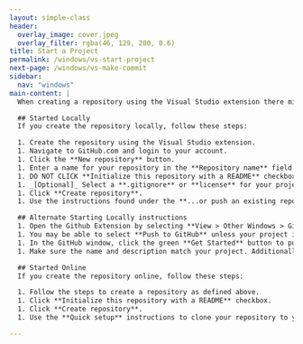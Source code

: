 ```yaml
---
layout: simple-class
header:
  overlay_image: cover.jpeg
  overlay_filter: rgba(46, 129, 200, 0.6)
title: Start a Project
permalink: /windows/vs-start-project
next-page: /windows/vs-make-commit
sidebar:
  nav: "windows"
main-content: |
  When creating a repository using the Visual Studio extension there might be some confusion on how to get your repository on GitHub.com.

  ## Started Locally
  If you create the repository locally, follow these steps:

  1. Create the repository using the Visual Studio extension.
  1. Navigate to GitHub.com and login to your account.
  1. Click the **New repository** button.
  1. Enter a name for your repository in the **Repository name** field. Select **Public** or **Private** to determine who can see your repository.
  1. DO NOT CLICK **Initialize this repository with a README** checkbox.
  1. _[Optional]_ Select a **.gitignore** or **license** for your project.
  1. Click **Create repository**.
  1. Use the instructions found under the **...or push an existing repository from the command line** to push your local project to your GitHub.com repository.

  ## Alternate Starting Locally instructions
  1. Open the Github Extension by selecting **View > Other Windows > GitHub**.
  1. You may be able to select **Push to GitHub** unless your project isn't added to source control. If you need to add source control select: **Project > Add to Source control**.
  1. In the GitHub window, click the green **Get Started** button to publish your code.
  1. Make sure the name and description match your project. Additionally you can select if you would like to make the repository private.

  ## Started Online
  If you create the repository online, follow these steps:

  1. Follow the steps to create a repository as defined above.
  1. Click **Initialize this repository with a README** checkbox.
  1. Click **Create repository**.
  1. Use the **Quick setup** instructions to clone your repository to your machine.

---
```

